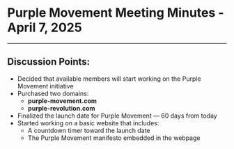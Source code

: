 # Purple Movement Meeting Minutes - April 7, 2025

---

## Discussion Points:

- Decided that available members will start working on the Purple Movement initiative  
- Purchased two domains:
  - **purple-movement.com**
  - **purple-revolution.com**
- Finalized the launch date for Purple Movement — 60 days from today
- Started working on a basic website that includes:
  - A countdown timer toward the launch date
  - The Purple Movement manifesto embedded in the webpage
